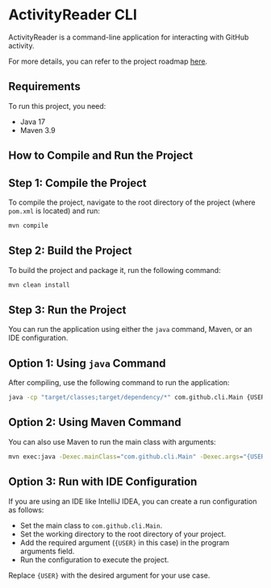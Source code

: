 ActivityReader CLI
==================

ActivityReader is a command-line application for interacting with GitHub activity.

For more details, you can refer to the project roadmap [here](https://roadmap.sh/projects/github-user-activity).

Requirements
------------
To run this project, you need:
- Java 17
- Maven 3.9

How to Compile and Run the Project
----------------------------------

Step 1: Compile the Project
---------------------------
To compile the project, navigate to the root directory of the project (where `pom.xml` is located) and run:
```sh
mvn compile
```

Step 2: Build the Project
-------------------------
To build the project and package it, run the following command:
```sh
mvn clean install
```

Step 3: Run the Project
-----------------------
You can run the application using either the `java` command, Maven, or an IDE configuration.

Option 1: Using `java` Command
------------------------------
After compiling, use the following command to run the application:
```sh
java -cp "target/classes;target/dependency/*" com.github.cli.Main {USER}
```

Option 2: Using Maven Command
-----------------------------
You can also use Maven to run the main class with arguments:
```sh
mvn exec:java -Dexec.mainClass="com.github.cli.Main" -Dexec.args="{USER}"
```

Option 3: Run with IDE Configuration
------------------------------------
If you are using an IDE like IntelliJ IDEA, you can create a run configuration as follows:
- Set the main class to `com.github.cli.Main`.
- Set the working directory to the root directory of your project.
- Add the required argument (`{USER}` in this case) in the program arguments field.
- Run the configuration to execute the project.

Replace `{USER}` with the desired argument for your use case.


